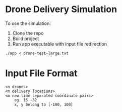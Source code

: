 # Drone Delivery Simulation

To use the simulation:
1. Clone the repo
2. Build project
3. Run app executable with input file redirection
```
./app < drone-test-large.txt
```

# Input File Format
```
<n drones>
<m delivery locations>
<m new line separated coordinate pairs>
    eg. 15 -32
    x, y belong to [-100, 100]
```
